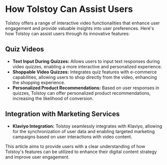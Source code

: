 # How Tolstoy Can Assist Users

Tolstoy offers a range of interactive video functionalities that enhance user engagement and provide valuable insights into user preferences. Here's how Tolstoy can assist users through its innovative features:

## Quiz Videos
- **Text Input During Quizzes:** Allows users to input text responses during video quizzes, enabling a more interactive and personalized experience.
- **Shoppable Video Quizzes:** Integrates quiz features with e-commerce capabilities, allowing users to shop directly from the video, enhancing the shopping experience.
- **Personalized Product Recommendations:** Based on user responses in quizzes, Tolstoy can offer personalized product recommendations, increasing the likelihood of conversion.

## Integration with Marketing Services
- **Klaviyo Integration:** Tolstoy seamlessly integrates with Klaviyo, allowing for the synchronization of user data and enabling targeted marketing campaigns based on user interactions with video content.

This article aims to provide users with a clear understanding of how Tolstoy's features can be utilized to enhance their digital content strategy and improve user engagement.